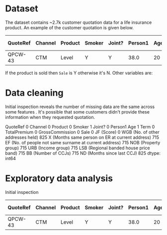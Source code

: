 # Dataset
The dataset contains ~2.7k customer quotation data for a life insurance product. An example of the customer quotation is given below. 

| QuoteRef| Channel | Product| Smoker| Joint?| Person1| Age | Term| TotalPremium|	GrossCommission|	Sale|	JF (Score)| WGB |X| EF|NOB|URB|LSB|BB|ND|
| --- |---| --- |---|--- |---|--- |---|--- |---|--- |---|--- |---|--- |---|--- |---|--- |---|
| QPCW-43 | CTM |Level|  Y |Y|38.0|20|36.22|1116.22|N|477|NaN|-999997.0|-999997.0| 17|7|5.0|-999997.0|NaN|

If the product is sold then `Sale` is Y otherwise it's N. Other variables are:


# Data cleaning

Initial inspection reveals the number of missing data are the same across some features . It's possible that some customers didn't provide these information when they requested quotation.

QuoteRef                                                    0
Channel                                                     0
Product                                                     0
Smoker                                                      1
Joint?                                                      0
Person1 Age                                                 1
Term                                                        0
TotalPremium                                                0
GrossCommission                                             0
Sale                                                        0
JF (Score)                                                  0
WGB (No. of other addresses held)                         825
X (Months same person on ER at current address)           715
EF (No. of people not same surname at current address)    715
NOB (Property group)                                      715
URB (Income group)                                        715
LSB (Regional banded house price band)                    715
BB (Number of CCJs)                                       715
ND (Months since last CCJ)                                825
dtype: int64




# Exploratory data analysis

Initial inspection 


| QuoteRef| Channel | Product| Smoker| Joint?| Person1| Age | Term| TotalPremium|	GrossCommission|	Sale|	JF (Score)| WGB |X| EF|NOB|URB|LSB|BB|ND|
| --- |---| --- |---|--- |---|--- |---|--- |---|--- |---|--- |---|--- |---|--- |---|--- |---|
| QPCW-43 | CTM |Level|  Y |Y|38.0|20|36.22|1116.22|N|477|NaN|-999997.0|-999997.0| 17|7|5.0|-999997.0|NaN|

